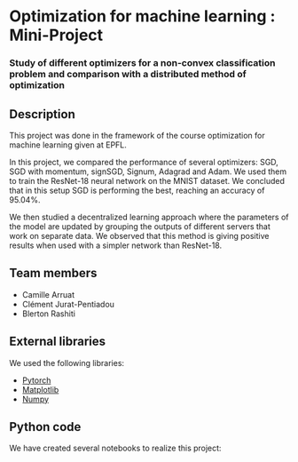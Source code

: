 # Optimization for machine learning : Mini-Project
### Study of different optimizers for a non-convex classification problem and comparison with a distributed method of optimization
## Description
This project was done in the framework of the course optimization for machine learning given at EPFL.

In this project, we compared the performance of several optimizers: SGD, SGD with momentum, signSGD, Signum, Adagrad and Adam. We used them to train the ResNet-18 neural network on the MNIST dataset. We concluded that in this setup SGD is performing the best, reaching an accuracy of 95.04%.

We then studied a decentralized learning approach where the parameters of the model are updated by grouping the outputs of different servers that work on separate data. We observed that this method is giving positive results when used with a simpler network than ResNet-18.

## Team members
* Camille Arruat
* Clément Jurat-Pentiadou
* Blerton Rashiti

## External libraries
We used the following libraries:
* [Pytorch](https://pytorch.org/)
* [Matplotlib](https://matplotlib.org/)
* [Numpy](https://numpy.org/)

## Python code

We have created several notebooks to realize this project:

